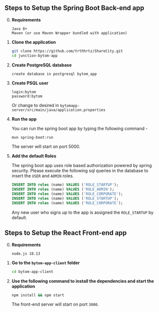 ## Steps to Setup the Spring Boot Back-end app

0. **Requirements**
    ```
    Java 8+
    Maven (or use Maven Wrapper bundled with application)
    ```

1. **Clone the application**

    ```bash
    git clone https://github.com/trthhrtz/ShareCity.git
    cd junction-bytom-app
    ```

2. **Create PostgreSQL database**

    ```
    create database in postgresql bytom_app
    ```
    
3. **Create PSQL user**
    ```
    login:bytom
    password:bytom
    ```
    Or change to desired in `bytomapp-server/src/main/java/application.properties`

4. **Run the app**
    
    You can run the spring boot app by typing the following command -
    
    ```bash
    mvn spring-boot:run
    ```
    
    The server will start on port 5000.
    	
5. **Add the default Roles**

    The spring boot app uses role based authorization powered by spring security. Please execute the following sql queries in the database to insert the `USER` and `ADMIN` roles.
    
    ```sql
    INSERT INTO roles (name) VALUES ('ROLE_STARTUP');
    INSERT INTO roles (name) VALUES ('ROLE_ADMIN');
    INSERT INTO roles (name) VALUES ('ROLE_CORPORATE');
    INSERT INTO roles (name) VALUES ('ROLE_STARTUP');
    INSERT INTO roles (name) VALUES ('ROLE_CORPORATE');
    ```
     
     Any new user who signs up to the app is assigned the `ROLE_STARTUP` by default.
     

## Steps to Setup the React Front-end app

0. **Requirements**

    ```
    node.js 10.13
    ```

1. **Go to the `bytom-app-client` folder**

    ```bash
    cd bytom-app-client
    ```

2. **Use the following command to install the dependencies and start the application**

    ```bash
    npm install && npm start
    ```

    The front-end server will start on port `3000`.
